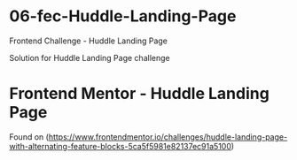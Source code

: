 # 06-fec-Huddle-Landing-Page

Frontend Challenge - Huddle Landing Page

Solution for Huddle Landing Page challenge

# Frontend Mentor - Huddle Landing Page

Found on (https://www.frontendmentor.io/challenges/huddle-landing-page-with-alternating-feature-blocks-5ca5f5981e82137ec91a5100)
